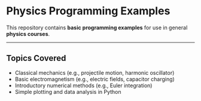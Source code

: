 # Physics Programming Examples

This repository contains **basic programming examples** for use in general **physics courses**.

---

## Topics Covered

- Classical mechanics (e.g., projectile motion, harmonic oscillator)
- Basic electromagnetism (e.g., electric fields, capacitor charging)
- Introductory numerical methods (e.g., Euler integration)
- Simple plotting and data analysis in Python

